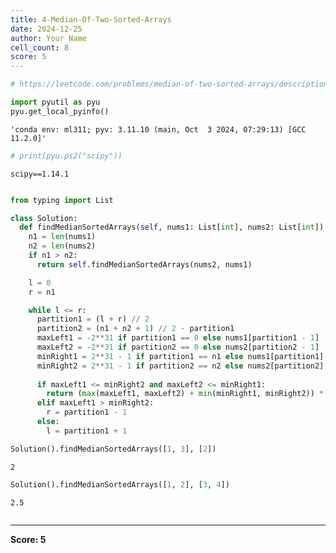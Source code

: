 ```yaml
---
title: 4-Median-Of-Two-Sorted-Arrays
date: 2024-12-25
author: Your Name
cell_count: 8
score: 5
---
```


```python
# https://leetcode.com/problems/median-of-two-sorted-arrays/description/
```


```python
import pyutil as pyu
pyu.get_local_pyinfo()
```




    'conda env: ml311; pyv: 3.11.10 (main, Oct  3 2024, 07:29:13) [GCC 11.2.0]'




```python
# print(pyu.ps2("scipy"))
```

    scipy==1.14.1
    



```python

```


```python
from typing import List

class Solution:
  def findMedianSortedArrays(self, nums1: List[int], nums2: List[int]) -> float:
    n1 = len(nums1)
    n2 = len(nums2)
    if n1 > n2:
      return self.findMedianSortedArrays(nums2, nums1)

    l = 0
    r = n1

    while l <= r:
      partition1 = (l + r) // 2
      partition2 = (n1 + n2 + 1) // 2 - partition1
      maxLeft1 = -2**31 if partition1 == 0 else nums1[partition1 - 1]
      maxLeft2 = -2**31 if partition2 == 0 else nums2[partition2 - 1]
      minRight1 = 2**31 - 1 if partition1 == n1 else nums1[partition1]
      minRight2 = 2**31 - 1 if partition2 == n2 else nums2[partition2]
        
      if maxLeft1 <= minRight2 and maxLeft2 <= minRight1:
        return (max(maxLeft1, maxLeft2) + min(minRight1, minRight2)) * 0.5 if (n1 + n2) % 2 == 0 else max(maxLeft1, maxLeft2)
      elif maxLeft1 > minRight2:
        r = partition1 - 1
      else:
        l = partition1 + 1
```


```python
Solution().findMedianSortedArrays([1, 3], [2])
```




    2




```python
Solution().findMedianSortedArrays([1, 2], [3, 4])
```




    2.5




```python

```


---
**Score: 5**